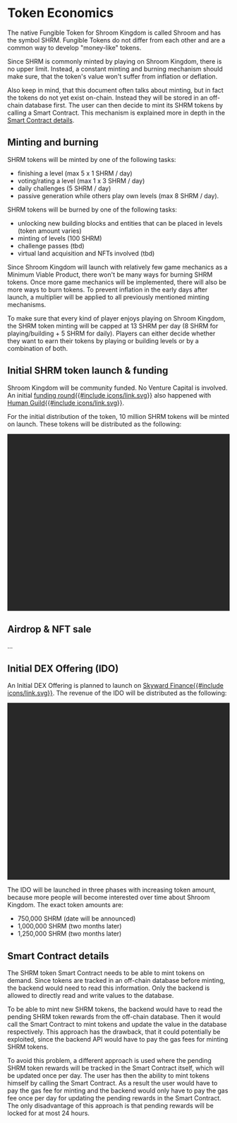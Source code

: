 # Token Economics

The native Fungible Token for Shroom Kingdom is called Shroom and has the symbol SHRM.
Fungible Tokens do not differ from each other and are a common way to develop "money-like" tokens.

Since SHRM is commonly minted by playing on Shroom Kingdom, there is no upper limit.
Instead, a constant minting and burning mechanism should make sure, that the token's value
won't suffer from inflation or deflation.

Also keep in mind, that this document often talks about minting, but in fact the tokens
do not yet exist on-chain.
Instead they will be stored in an off-chain database first.
The user can then decide to mint its SHRM tokens by calling a Smart Contract.
This mechanism is explained more in depth in the [Smart Contract details](#smart-contract-details).

## Minting and burning

SHRM tokens will be minted by one of the following tasks:

- finishing a level (max 5 x 1 SHRM / day)
- voting/rating a level (max 1 x 3 SHRM / day)
- daily challenges (5 SHRM / day)
- passive generation while others play own levels (max 8 SHRM / day).

SHRM tokens will be burned by one of the following tasks:

- unlocking new building blocks and entities that can be placed in levels (token amount varies)
- minting of levels (100 SHRM)
- challenge passes (tbd)
- virtual land acquisition and NFTs involved (tbd)

Since Shroom Kingdom will launch with relatively few game mechanics as a Minimum Viable Product,
there won't be many ways for burning SHRM tokens.
Once more game mechanics will be implemented, there will also be more ways to burn tokens.
To prevent inflation in the early days after launch, a multiplier will be applied to all previously
mentioned minting mechanisms.

To make sure that every kind of player enjoys playing on Shroom Kingdom, the SHRM token minting
will be capped at 13 SHRM per day (8 SHRM for playing/building + 5 SHRM for daily).
Players can either decide whether they want to earn their tokens by playing or building levels
or by a combination of both.

## Initial SHRM token launch & funding

Shroom Kingdom will be community funded.
No Venture Capital is involved.
An initial <a href="//www.sputnik.fund/#/dao/humanguild.sputnikdao.near/proposals/25" target="_blank" rel="noreferrer noopener">
funding round{{#include icons/link.svg}}</a> also happened with
<a href="//humanguild.io/" target="_blank" rel="noreferrer noopener">Human Guild{{#include icons/link.svg}}</a>.

For the initial distribution of the token, 10 million SHRM tokens will be minted on launch.
These tokens will be distributed as the following:

<script type="text/javascript" src="//cdn.amcharts.com/lib/4/core.js"></script>
<script type="text/javascript" src="//cdn.amcharts.com/lib/4/charts.js"></script>
<script type="text/javascript" src="//cdn.amcharts.com/lib/4/themes/dark.js"></script>
<script type="text/javascript">
  am4core.useTheme(am4themes_dark);
  const mql = window.matchMedia("(max-width: 600px)");
</script>
<script type="text/javascript">
  const shrmChart = am4core.createFromConfig({
    series: [{
      type: "PieSeries3D",
      dataFields: {
        value: "share",
        category: "category"
      },
      labels: {
        disabled: mql.matches
      },
      slices: {
        stroke: "#fff",
        strokeWidth: 2,
        strokeOpacity: 1,
        fillOpacity: 1,
        states: {
          hover: {
            properties: {
              scale: 1,
              fillOpacity: 0.5
            }
          }
        },
        propertyFields: {
          fill: "color"
        }
      }
    }],
    innerRadius: am4core.percent(40),
    data: [
      {
        category: "founder",
        share: "1750000",
        color: "#495fba"
      },
      {
        category: "DAO",
        share: "4500000",
        color: "#e8d685"
      },
      {
        category: "IDO",
        share: "3000000",
        color: "#ae85c9"
      },
      {
        category: "Liquidity",
        share: "750000",
        color: "#c9f0e1"
      }
    ],
    legend: {
      valueLabels: {
        text: mql.matches ? "{value.percent}% ({value.value})" : "{value.value}"
      }
    },
    numberFormatter: {
      numberFormat: "#.##a"
    },
  }, "token-distribution-chart", am4charts.PieChart3D);
</script>
<div id="token-distribution-chart" style="width: 100%; height: 400px; background-color: #282828;" ></div>

## Airdrop & NFT sale

...

## Initial DEX Offering (IDO)

An Initial DEX Offering is planned to launch on <a href="//skyward.finance/" target="_blank" rel="noreferrer noopener">
Skyward Finance{{#include icons/link.svg}}</a>.
The revenue of the IDO will be distributed as the following:

<script type="text/javascript">
  const idoChart = am4core.createFromConfig({
    series: [{
      type: "PieSeries3D",
      dataFields: {
        value: "share",
        category: "category"
      },
      labels: {
        text: "{category}: {value.percent}%",
        disabled: mql.matches
      },
      slices: {
        stroke: "#fff",
        strokeWidth: 2,
        strokeOpacity: 1,
        fillOpacity: 1,
        states: {
          hover: {
            properties: {
              scale: 1,
              fillOpacity: 0.5
            }
          }
        },
        propertyFields: {
          fill: "color"
        },
        tooltipText: "{category}: {value.percent}%"
      }
    }],
    innerRadius: am4core.percent(40),
    data: [
      {
        category: "founder",
        share: "20%",
        color: "#495fba"
      },
      {
        category: "DAO",
        share: "55%",
        color: "#e8d685"
      },
      {
        category: "Liquidity",
        share: "25%",
        color: "#c9f0e1"
      }
    ],
    legend: {
      valueLabels: {
        text: "{value.percent}%"
      }
    },
    numberFormatter: {
      numberFormat: "#."
    },
  }, "ido-chart", am4charts.PieChart3D);
</script>
<div id="ido-chart" style="width: 100%; height: 400px; background-color: #282828;" ></div>

The IDO will be launched in three phases with increasing token amount,
because more people will become interested over time about Shroom Kingdom.
The exact token amounts are:

- 750,000 SHRM (date will be announced)
- 1,000,000 SHRM (two months later)
- 1,250,000 SHRM (two months later)

## Smart Contract details

The SHRM token Smart Contract needs to be able to mint tokens on demand.
Since tokens are tracked in an off-chain database before minting,
the backend would need to read this information.
Only the backend is allowed to directly read and write values to the database.

To be able to mint new SHRM tokens, the backend would have to read the pending
SHRM token rewards from the off-chain database.
Then it would call the Smart Contract to mint tokens and update the value in the database respectively.
This approach has the drawback, that it could potentially be exploited,
since the backend API would have to pay the gas fees for minting SHRM tokens.

To avoid this problem, a different approach is used where the pending SHRM token rewards will be tracked
in the Smart Contract itself, which will be updated once per day.
The user has then the ability to mint tokens himself by calling the Smart Contract.
As a result the user would have to pay the gas fee for minting and the backend would
only have to pay the gas fee once per day for updating the pending rewards in the Smart Contract.
The only disadvantage of this approach is that pending rewards will be locked for at most 24 hours.
